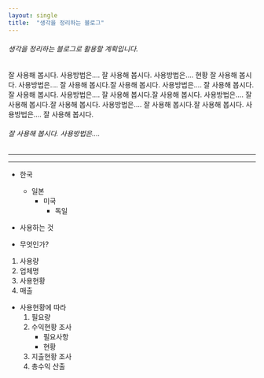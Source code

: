 ```yaml
---
layout: single
title:  "생각을 정리하는 블로그"
---
```


###### 생각을 정리하는 블로그로 활용할 계획입니다.
잘 사용해 봅시다.      사용방법은....
잘 사용해 봅시다.
사용방법은....    현황
잘 사용해 봅시다.      사용방법은....
잘 사용해 봅시다.잘 사용해 봅시다.      사용방법은....
잘 사용해 봅시다.잘 사용해 봅시다.      사용방법은....
잘 사용해 봅시다.잘 사용해 봅시다.      사용방법은....
잘 사용해 봅시다.잘 사용해 봅시다.      사용방법은....
잘 사용해 봅시다.잘 사용해 봅시다.      사용방법은....
잘 사용해 봅시다.

###### 잘 사용해 봅시다. 사용방법은....

------------
______________

* 한국
  * 일본
    * 미국
      * 독일


* 사용하는 것
* 무엇인가?

1. 사용량
2. 업체명
3. 사용현황
4. 매출


* 사용현황에 따라
  1. 필요량
  2. 수익현황 조사
     - 필요사항
     - 현황
  3. 지출현황 조사
  4. 총수익 산출
